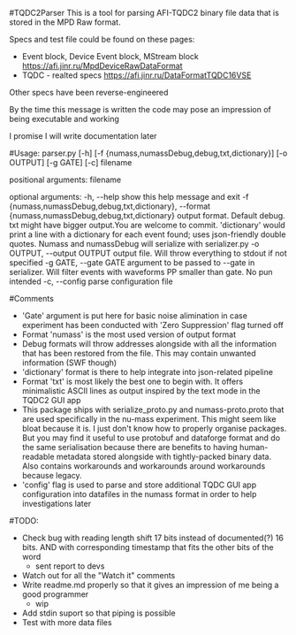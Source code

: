 #TQDC2Parser
This is a tool for parsing AFI-TQDC2 binary file data that is stored in the MPD Raw format.

Specs and test file could be found on these pages:
- Event block, Device Event block, MStream block
https://afi.jinr.ru/MpdDeviceRawDataFormat
- TQDC - realted specs
https://afi.jinr.ru/DataFormatTQDC16VSE

Other specs have been reverse-engineered

By the time this message is written the code may pose an impression of being executable and working

I promise I will write documentation later

#Usage: 
parser.py [-h] [-f {numass,numassDebug,debug,txt,dictionary}] [-o OUTPUT] [-g GATE] [-c] filename

positional arguments:
  filename

optional arguments:
  -h, --help            show this help message and exit
  -f {numass,numassDebug,debug,txt,dictionary}, --format {numass,numassDebug,debug,txt,dictionary} output format. Default debug. txt might have bigger output.You are welcome to commit. 'dictionary' would print a line with a dictionary for each event found; uses json-friendly double quotes. Numass and numassDebug will serialize with serializer.py
  -o OUTPUT, --output OUTPUT output file. Will throw everything to stdout if not specified
  -g GATE, --gate GATE  argument to be passed to --gate in serializer. Will filter events with waveforms PP smaller than gate. No pun intended
  -c, --config          parse configuration file
 
#Comments
- 'Gate' argument is put here for basic noise alimination in case experiment has been conducted with 'Zero Suppression' flag turned off
- Format 'numass' is the most used version of output format
- Debug formats will throw addresses alongside with all the information that has been restored from the file. This may contain unwanted information (SWF though)
- 'dictionary' format is there to help integrate into json-related pipeline
- Format 'txt' is most likely the best one to begin with. It offers minimalistic ASCII lines as output inspired by the text mode in the TQDC2 GUI app
- This package ships with serialize_proto.py and numass-proto.proto that are used specifically in the nu-mass experiment. This might seem like bloat because it is. I just don't know how to properly organise packages. But you may find it useful to use protobuf and dataforge format and do the same serialisation because there are benefits to having human-readable metadata stored alongside with tightly-packed binary data. Also contains workarounds and workarounds around workarounds because legacy.
- 'config' flag is used to parse and store additional TQDC GUI app configuration into datafiles in the numass format in order to help investigations later


#TODO:
- Check bug with reading length shift 17 bits instead of documented(?) 16 bits. AND with corresponding timestamp that fits the other bits of the word
	- sent report to devs
- Watch out for all the "Watch it" comments
- Write readme.md properly so that it gives an impression of me being a good programmer
	- wip
- Add stdin suport so that piping is possible
- Test with more data files
